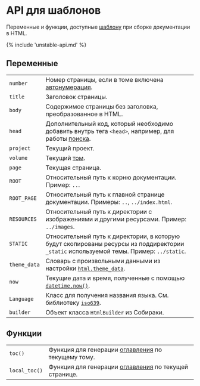 # API для шаблонов

Переменные и функции, доступные [шаблону](../4-customization/1-html.md#template) при сборке документации в HTML.

{% include 'unstable-api.md' %}

## Переменные

|               |                                                                                                                                         |
|---------------|-----------------------------------------------------------------------------------------------------------------------------------------|
| `number`      | Номер страницы, если в томе включена [автонумерация](../1-overview/02-files.md#autonumeration).                                         |
| `title`       | Заголовок страницы.                                                                                                                     |
| `body`        | Содержимое страницы без заголовка, преобразованное в HTML.                                                                              |
| `head`        | Дополнительный код, который необходимо добавить внутрь тега `<head>`, например, для работы [поиска](../1-overview/04-search.md).        |
| `project`     | Текущий проект.                                                                                                                         |
| `volume`      | Текущий [том](../1-overview/01-terms.md).                                                                                               |
| `page`        | Текущая страница.                                                                                                                       |
| `ROOT`        | Относительный путь к корню документации. Пример: `..`.                                                                                  |
| `ROOT_PAGE`   | Относительный путь к главной странице документации. Примеры: `..`, `../index.html`.                                                     |
| `RESOURCES`   | Относительный путь к директории с изображениями и другими ресурсами. Пример: `../images`.                                               |
| `STATIC`      | Относительный путь к директории, в которую будут скопированы ресурсы из поддиректории `_static` используемой темы. Пример: `../static`. |
| `theme_data`  | Словарь с произвольными данными из настройки [`html.theme_data`](../5-reference/1-configuration.md#volume.html.theme_data).             |
| `now`         | Текущие дата и время, полученные с помощью [`datetime.now()`](https://docs.python.org/3/library/datetime.html#datetime.datetime.now).   |
| `Language`    | Класс для получения названия языка. См. библиотеку [`iso639`](https://github.com/jacksonllee/iso639).                                   |
| `builder`     | Объект класса `HtmlBuilder` из Собираки.                                                                                                |

## Функции

|               |                                                                                        |
|---------------|----------------------------------------------------------------------------------------|
| `toc()`       | Функция для генерации [оглавления](../1-overview/02-files.md#toc) по текущему тому.    |
| `local_toc()` | Функция для генерации [оглавления](../1-overview/02-files.md#toc) по текущей странице. |